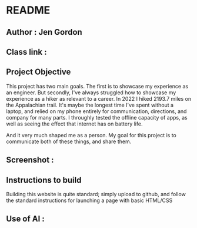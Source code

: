# README
## Author : Jen Gordon
## Class link :
## Project Objective
This project has two main goals. The first is to showcase my experience as an engineer. But secondly, I've always struggled how to showcase my experience as a hiker as relevant to a career. In 2022 I hiked 2193.7 miles on the Appalachian trail. It's maybe the longest time I've spent without a laptop, and relied on my phone entirely for communication, directions, and company for many parts. I throughly tested the offline capacity of apps, as well as seeing the effect that internet has on battery life.
 
And it very much shaped me as a person. My goal for this project is to communicate both of these things, and share them.
## Screenshot :
## Instructions to build
Building this website is quite standard; simply upload to github, and follow the standard instructions for launching a page with basic HTML/CSS

## Use of AI :